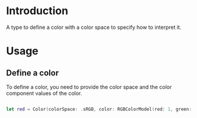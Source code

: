 # Introduction

A type to define a color with a color space to specify how to interpret it.

# Usage

## Define a color

To define a color, you need to provide the color space and the color component values of the color.

```swift

let red = Color(colorSpace: .sRGB, color: RGBColorModel(red: 1, green: 0, blue: 0), opacity: 1)

```
